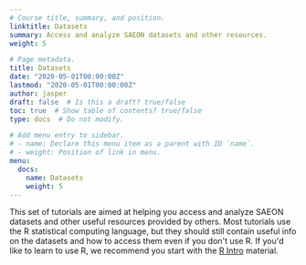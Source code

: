 ```yaml
---
# Course title, summary, and position.
linktitle: Datasets
summary: Access and analyze SAEON datasets and other resources.
weight: 5

# Page metadata.
title: Datasets
date: "2020-05-01T00:00:00Z"
lastmod: "2020-05-01T00:00:00Z"
author: jasper
draft: false  # Is this a draft? true/false
toc: true  # Show table of contents? true/false
type: docs  # Do not modify.

# Add menu entry to sidebar.
# - name: Declare this menu item as a parent with ID `name`.
# - weight: Position of link in menu.
menu:
  docs:
    name: Datasets
    weight: 5
---
```


This set of tutorials are aimed at helping you access and analyze SAEON datasets and other useful resources provided by others. Most tutorials use the R statistical computing language, but they should still contain useful info on the datasets and how to access them even if you don't use R. If you'd like to learn to use R, we recommend you start with the [R Intro](/docs/learningr/) material.
